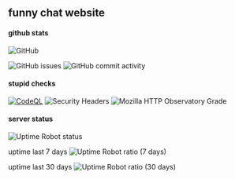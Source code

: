 ## funny chat website 

#### github stats
![GitHub](https://img.shields.io/github/license/UnlegitSenpaii/sicherheitsgefuehl)

![GitHub issues](https://img.shields.io/github/issues/UnlegitSenpaii/sicherheitsgefuehl)
![GitHub commit activity](https://img.shields.io/github/commit-activity/y/UnlegitSenpaii/sicherheitsgefuehl)

#### stupid checks
[![CodeQL](https://github.com/UnlegitSenpaii/sicherheitsgefuehl/actions/workflows/codeql-analysis.yml/badge.svg)](https://github.com/UnlegitSenpaii/sicherheitsgefuehl/actions/workflows/codeql-analysis.yml)
![Security Headers](https://img.shields.io/security-headers?url=https%3A%2F%2Fsenpaii.dev)
![Mozilla HTTP Observatory Grade](https://img.shields.io/mozilla-observatory/grade/senpaii.dev?publish)

#### server status 
![Uptime Robot status](https://img.shields.io/uptimerobot/status/m792315556-485d2c0e9bae5cb7acb51b68)

uptime last 7 days
![Uptime Robot ratio (7 days)](https://img.shields.io/uptimerobot/ratio/7/m792315556-485d2c0e9bae5cb7acb51b68)

uptime last 30 days
![Uptime Robot ratio (30 days)](https://img.shields.io/uptimerobot/ratio/m792315556-485d2c0e9bae5cb7acb51b68)

